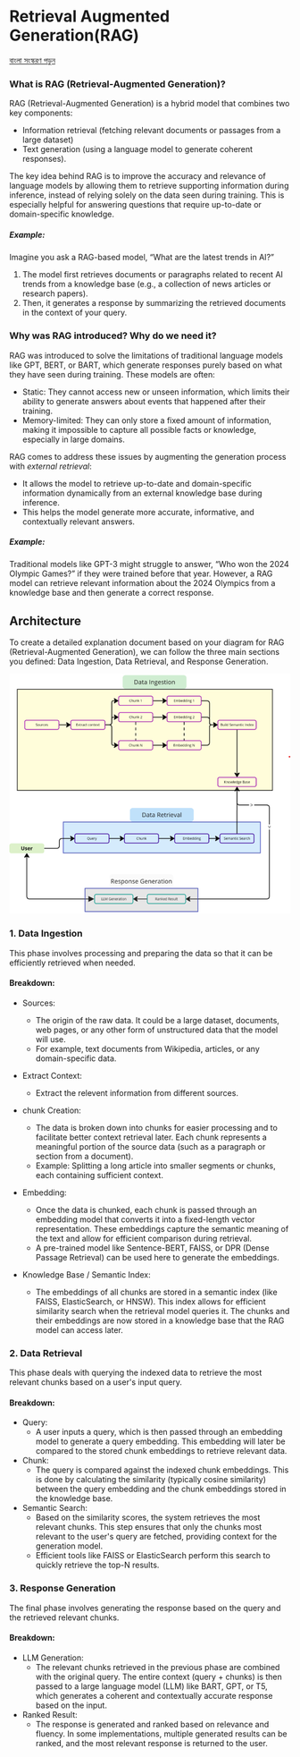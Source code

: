 # Retrieval Augmented Generation(RAG)

[বাংলা সংস্করণ পড়ুন](./README.bn.md)

### What is RAG (Retrieval-Augmented Generation)?
RAG (Retrieval-Augmented Generation) is a hybrid model that combines two key components:

- Information retrieval (fetching relevant documents or passages from a large dataset)
- Text generation (using a language model to generate coherent responses).
  
The key idea behind RAG is to improve the accuracy and relevance of language models by allowing them to retrieve supporting information during inference, instead of relying solely on the data seen during training. This is especially helpful for answering questions that require up-to-date or domain-specific knowledge.

##### Example:
Imagine you ask a RAG-based model, “What are the latest trends in AI?”

1. The model first retrieves documents or paragraphs related to recent AI trends from a knowledge base (e.g., a collection of news articles or research papers).
2. Then, it generates a response by summarizing the retrieved documents in the context of your query.

### Why was RAG introduced? Why do we need it?
RAG was introduced to solve the limitations of traditional language models like GPT, BERT, or BART, which generate responses purely based on what they have seen during training. These models are often:

- Static: They cannot access new or unseen information, which limits their ability to generate answers about events that happened after their training.
- Memory-limited: They can only store a fixed amount of information, making it impossible to capture all possible facts or knowledge, especially in large domains.

RAG comes to address these issues by augmenting the generation process with *external retrieval*:

- It allows the model to retrieve up-to-date and domain-specific information dynamically from an external knowledge base during inference.
- This helps the model generate more accurate, informative, and contextually relevant answers.
##### Example:
Traditional models like GPT-3 might struggle to answer, “Who won the 2024 Olympic Games?” if they were trained before that year. However, a RAG model can retrieve relevant information about the 2024 Olympics from a knowledge base and then generate a correct response.


## Architecture
To create a detailed explanation document based on your diagram for RAG (Retrieval-Augmented Generation), we can follow the three main sections you defined: Data Ingestion, Data Retrieval, and Response Generation. 


![Rag diagram](assets/Diagram.png)

### 1. Data Ingestion
This phase involves processing and preparing the data so that it can be efficiently retrieved when needed.

#### Breakdown:
- Sources:

  - The origin of the raw data. It could be a large dataset, documents, web pages, or any other form of unstructured data that the model will use.
  - For example, text documents from Wikipedia, articles, or any domain-specific data.

- Extract Context:
    - Extract the relevent information from different sources.

- chunk Creation:

  - The data is broken down into chunks for easier processing and to facilitate better context retrieval later. Each chunk represents a meaningful portion of the source data (such as a paragraph or section from a document).
  - Example: Splitting a long article into smaller segments or chunks, each containing sufficient context.
- Embedding:

  - Once the data is chunked, each chunk is passed through an embedding model that converts it into a fixed-length vector representation. These embeddings capture the semantic meaning of the text and allow for efficient comparison during retrieval.
  - A pre-trained model like Sentence-BERT, FAISS, or DPR (Dense Passage Retrieval) can be used here to generate the embeddings.
- Knowledge Base / Semantic Index:

  - The embeddings of all chunks are stored in a semantic index (like FAISS, ElasticSearch, or HNSW). This index allows for efficient similarity search when the retrieval model queries it. The chunks and their embeddings are now stored in a knowledge base that the RAG model can access later.

### 2. Data Retrieval
This phase deals with querying the indexed data to retrieve the most relevant chunks based on a user's input query.

#### Breakdown:
- Query:
  - A user inputs a query, which is then passed through an embedding model to generate a query embedding. This embedding will later be compared to the stored chunk embeddings to retrieve relevant data.
- Chunk:
  - The query is compared against the indexed chunk embeddings. This is done by calculating the similarity (typically cosine similarity) between the query embedding and the chunk embeddings stored in the knowledge base.
- Semantic Search:
  - Based on the similarity scores, the system retrieves the most relevant chunks. This step ensures that only the chunks most relevant to the user's query are fetched, providing context for the generation model.
  - Efficient tools like FAISS or ElasticSearch perform this search to quickly retrieve the top-N results.
### 3. Response Generation
The final phase involves generating the response based on the query and the retrieved relevant chunks.

#### Breakdown:
- LLM Generation:
  - The relevant chunks retrieved in the previous phase are combined with the original query. The entire context (query + chunks) is then passed to a large language model (LLM) like BART, GPT, or T5, which generates a coherent and contextually accurate response based on the input.
- Ranked Result:
  - The response is generated and ranked based on relevance and fluency. In some implementations, multiple generated results can be ranked, and the most relevant response is returned to the user.